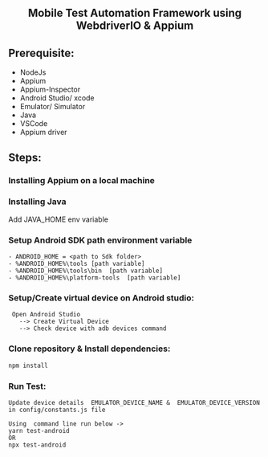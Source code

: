 <h2 align="center"> Mobile Test Automation Framework using  WebdriverIO & Appium </h2>


## Prerequisite:
- NodeJs
- Appium
- Appium-Inspector
- Android Studio/ xcode
- Emulator/ Simulator
- Java
- VSCode
- Appium driver

## Steps:

### Installing Appium on a local machine
### Installing Java
 Add JAVA_HOME env variable
### Setup Android SDK path environment variable
```
- ANDROID_HOME = <path to Sdk folder>
- %ANDROID_HOME%\tools [path variable]
- %ANDROID_HOME%\tools\bin  [path variable]
- %ANDROID_HOME%\platform-tools  [path variable]
```

### Setup/Create virtual device on Android studio:
```
 Open Android Studio
   --> Create Virtual Device 
   --> Check device with adb devices command
```

### Clone repository &  Install dependencies:
```bash
npm install
```

### Run Test:
```
Update device details  EMULATOR_DEVICE_NAME &  EMULATOR_DEVICE_VERSION in config/constants.js file

Using  command line run below ->
yarn test-android
OR
npx test-android
```
